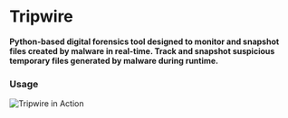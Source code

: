 # Tripwire
**Python-based digital forensics tool designed to monitor and snapshot files created by malware in real-time. Track and snapshot suspicious temporary files generated by malware during runtime.**

### Usage
![Tripwire in Action](https://github.com/user-attachments/assets/265b1abd-49c2-4613-95af-aa5df3883e17)

